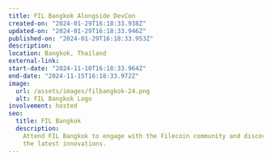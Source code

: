 ```yaml
---
title: FIL Bangkok Alongside DevCon
created-on: "2024-01-29T16:18:33.938Z"
updated-on: "2024-01-29T16:18:33.946Z"
published-on: "2024-01-29T16:18:33.953Z"
description:
location: Bangkok, Thailand
external-link:
start-date: "2024-11-10T16:18:33.964Z"
end-date: "2024-11-15T16:18:33.972Z"
image:
  url: /assets/images/filbangkok-24.png
  alt: FIL Bangkok Logo
involvement: hosted
seo:
  title: FIL Bangkok
  description:
    Attend FIL Bangkok to engage with the Filecoin community and discover
    the latest innovations.
---
```

